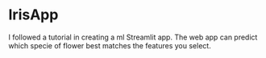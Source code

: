 # IrisApp
I followed a tutorial in creating a ml Streamlit app. The web app can predict which specie of flower best matches the features you select.
